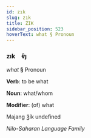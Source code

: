 ```yaml
---
id: zık
slug: zık
title: ZIK
sidebar_position: 523
hoverText: what § Pronoun
---
```


### zık&emsp;<span kind="abugida">ⱴ̑ȷ</span>

*what* **§** Pronoun

**Verb**: to be what

**Noun**: what/whom

**Modifier**: (of) what

Majang ǯík undefined

*Nilo-Saharan Language Family*
